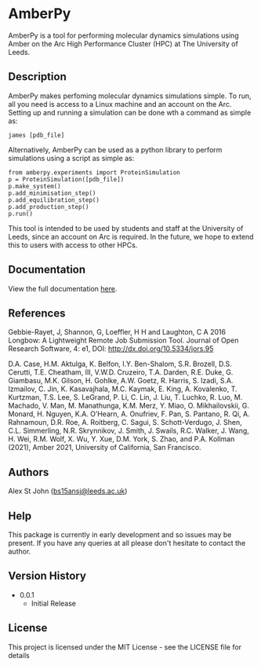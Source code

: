 # AmberPy

AmberPy is a tool for performing molecular dynamics simulations using Amber on the Arc High Performance Cluster (HPC) at The University of Leeds.

## Description

AmberPy makes perfoming molecular dynamics simulations simple. To run, all you need is access to a Linux machine and an account on the Arc. Setting up and running a simulation can be done wth a command as simple as:
```
james [pdb_file]
```

Alternatively, AmberPy can be used as a python library to perform simulations using a script as simple as:
```
from amberpy.experiments import ProteinSimulation
p = ProteinSimulation([pdb_file])
p.make_system()
p.add_minimisation_step()
p.add_equilibration_step()
p.add_production_step()
p.run()
```
This tool is intended to be used by students and staff at the University of Leeds, since an account on Arc is required. In the future, we hope to extend this to users with access to other HPCs. 

## Documentation

View the full documentation [here](https://amberpy.readthedocs.io/en/latest/).

## References

Gebbie-Rayet, J, Shannon, G, Loeffler, H H and Laughton, C A 2016 Longbow: A Lightweight Remote Job Submission Tool. Journal of Open Research Software, 4: e1, DOI: http://dx.doi.org/10.5334/jors.95

D.A. Case, H.M. Aktulga, K. Belfon, I.Y. Ben-Shalom, S.R. Brozell, D.S. Cerutti, T.E. Cheatham, III, V.W.D. Cruzeiro, T.A. Darden, R.E. Duke, G. Giambasu, M.K. Gilson, H. Gohlke, A.W. Goetz, R. Harris, S. Izadi, S.A. Izmailov, C. Jin, K. Kasavajhala, M.C. Kaymak, E. King, A. Kovalenko, T. Kurtzman, T.S. Lee, S. LeGrand, P. Li, C. Lin, J. Liu, T. Luchko, R. Luo, M. Machado, V. Man, M. Manathunga, K.M. Merz, Y. Miao, O. Mikhailovskii, G. Monard, H. Nguyen, K.A. O’Hearn, A. Onufriev, F. Pan, S. Pantano, R. Qi, A. Rahnamoun, D.R. Roe, A. Roitberg, C. Sagui, S. Schott-Verdugo, J. Shen, C.L. Simmerling, N.R. Skrynnikov, J. Smith, J. Swails, R.C. Walker, J. Wang, H. Wei, R.M. Wolf, X. Wu, Y. Xue, D.M. York, S. Zhao, and P.A. Kollman (2021), Amber 2021, University of California, San Francisco. 

## Authors

Alex St John (bs15ansj@leeds.ac.uk)

## Help

This package is currently in early development and so issues may be present. If you have any queries at all please don't hesitate to contact the author. 

## Version History

* 0.0.1
    * Initial Release

## License

This project is licensed under the MIT License - see the LICENSE file for details
